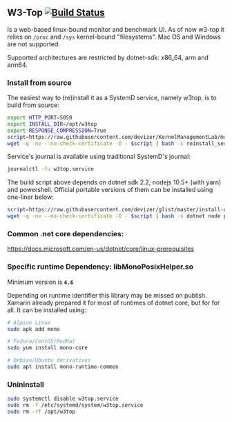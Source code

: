 ## W3-Top [![Build Status](https://travis-ci.org/devizer/KernelManagementLab.svg?branch=master)](https://travis-ci.org/devizer/KernelManagementLab)
Is a web-based linux-bound monitor and benchmark UI. As of now w3-top it relies on `/proc` and `/sys` kernel-bound "filesystems". Mac OS and Windows are not supported.

Supported architectures are restricted by dotnet-sdk: x86_64, arm and arm64.

### Install from source
The easiest way to (re)install it as a SystemD service, namely w3top, is to build from source:

```bash
export HTTP_PORT=5050
export INSTALL_DIR=/opt/w3top
export RESPONSE_COMPRESSION=True
script=https://raw.githubusercontent.com/devizer/KernelManagementLab/master/build-w3-dashboard.sh
wget -q -nv --no-check-certificate -O - $script | bash -s reinstall_service 
```

Service's journal is available using traditional SystemD's journal:

```bash
journalctl -fu w3top.service
```

The build script above depends on dotnet sdk 2.2, nodejs 10.5+ (with yarn) and powershell. Official portable versions of them can be installed using one-liner below:
```bash
script=https://raw.githubusercontent.com/devizer/glist/master/install-dotnet-and-nodejs.sh
wget -q -nv --no-check-certificate -O - $script | bash -s dotnet node pwsh
```

### Common .net core dependencies:
https://docs.microsoft.com/en-us/dotnet/core/linux-prerequisites

### Specific runtime Dependency: libMonoPosixHelper.so
Minimum version is **`4.6`**

Depending on runtime identifier this library may be missed on publish. 
Xamarin already prepared it for most of runtimes of dotnet core, but for for all.
It can be installed using:

```bash
# Alpine Linux
sudo apk add mono

# Fedora/CentOS/RedHat
sudo yum install mono-core

# Debian/Ubuntu derivatives
sudo apt install mono-runtime-common
```

### Unininstall
```bash
sudo systemctl disable w3top.service
sudo rm -f /etc/systemd/system/w3top.service 
sudo rm -rf /opt/w3top
```
